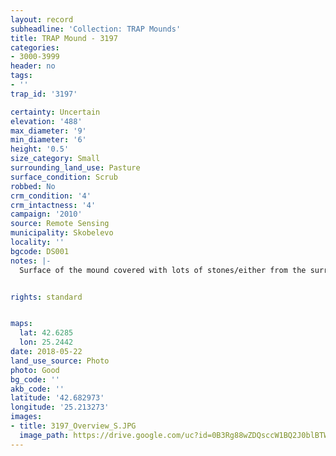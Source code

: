 ```yaml
---
layout: record
subheadline: 'Collection: TRAP Mounds'
title: TRAP Mound - 3197
categories:
- 3000-3999
header: no
tags:
- ''
trap_id: '3197'

certainty: Uncertain
elevation: '488'
max_diameter: '9'
min_diameter: '6'
height: '0.5'
size_category: Small
surrounding_land_use: Pasture
surface_condition: Scrub
robbed: No
crm_condition: '4'
crm_intactness: '4'
campaign: '2010'
source: Remote Sensing
municipality: Skobelevo
locality: ''
bgcode: DS001
notes: |-
  Surface of the mound covered with lots of stones/either from the surrounding pasture or from the mound.


rights: standard


maps:
  lat: 42.6285
  lon: 25.2442
date: 2018-05-22
land_use_source: Photo
photo: Good
bg_code: ''
akb_code: ''
latitude: '42.682973'
longitude: '25.213273'
images:
- title: 3197_Overview_S.JPG
  image_path: https://drive.google.com/uc?id=0B3Rg88wZDQsccW1BQ2J0blBTWkE
---
```

